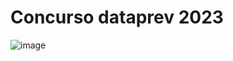 # Concurso dataprev 2023

![image](https://github.com/RonnyldoSilva/Wiki-Ronnyldo/assets/37785171/f51b087b-41cd-4287-b90e-cd09b31616b3)
